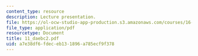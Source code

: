 ```yaml
---
content_type: resource
description: Lecture presentation.
file: https://ol-ocw-studio-app-production.s3.amazonaws.com/courses/16-886-air-transportation-systems-architecting-spring-2004/a7e38df6fdeceb131896a785ecf9f378_11_daebc2.pdf
file_type: application/pdf
resourcetype: Document
title: 11_daebc2.pdf
uid: a7e38df6-fdec-eb13-1896-a785ecf9f378
---
```

